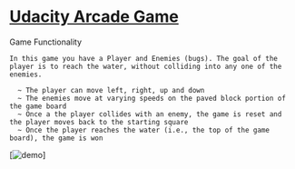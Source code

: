 # [Udacity Arcade Game](https://github.com/udacity/frontend-nanodegree-arcade-game)

Game Functionality
```
In this game you have a Player and Enemies (bugs). The goal of the player is to reach the water, without colliding into any one of the enemies.

  ~ The player can move left, right, up and down 
  ~ The enemies move at varying speeds on the paved block portion of the game board
  ~ Once a the player collides with an enemy, the game is reset and the player moves back to the starting square
  ~ Once the player reaches the water (i.e., the top of the game board), the game is won
```

[![demo](./images/demo.gif)]
